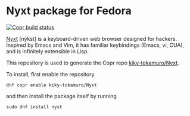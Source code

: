 # Nyxt package for Fedora

[![Copr build status](https://copr.fedorainfracloud.org/coprs/kiky-tokamuro/Nyxt/package/nyxt/status_image/last_build.png)](https://copr.fedorainfracloud.org/coprs/kiky-tokamuro/Nyxt/package/nyxt/)

[Nyxt](https://nyxt.atlas.engineer/) [nýkst] is a keyboard-driven web browser designed for hackers. Inspired by Emacs and Vim, it has familiar keybindings (Emacs, vi, CUA), and is infinitely extensible in Lisp.

This repository is used to generate the Copr repo [kiky-tokamuro/Nyxt](https://copr.fedorainfracloud.org/coprs/kiky-tokamuro/Nyxt/).

To install, first enable the repository
```
dnf copr enable kiky-tokamuro/Nyxt 
```

and then install the package itself by running
```
sudo dnf install nyxt
```
